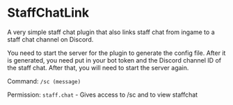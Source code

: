 # StaffChatLink
A very simple staff chat plugin that also links staff chat from ingame to a staff chat channel on Discord.

You need to start the server for the plugin to generate the config file. After it is generated, you need put in your bot token and the Discord channel ID of the staff chat.
After that, you will need to start the server again.

Command: `/sc (message)`

Permission: `staff.chat` - Gives access to /sc and to view staffchat
